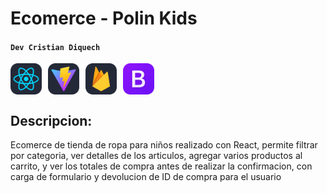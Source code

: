 # Ecomerce - Polin Kids 

#### `Dev Cristian Diquech` 

<div style="display: flex"> 
<img src="https://raw.githubusercontent.com/tandpfun/skill-icons/65dea6c4eaca7da319e552c09f4cf5a9a8dab2c8/icons/React-Dark.svg" width="50px" style=" margin-right: 10px">


<img src="https://raw.githubusercontent.com/tandpfun/skill-icons/65dea6c4eaca7da319e552c09f4cf5a9a8dab2c8/icons/Vite-Dark.svg" width="50px" style=" margin-right: 10px" >

<img src="https://raw.githubusercontent.com/tandpfun/skill-icons/65dea6c4eaca7da319e552c09f4cf5a9a8dab2c8/icons/Firebase-Dark.svg" width="50px" style=" margin-right: 10px">

<img src="https://raw.githubusercontent.com/tandpfun/skill-icons/65dea6c4eaca7da319e552c09f4cf5a9a8dab2c8/icons/Bootstrap.svg" width="50px" style=" margin-right: 10px">

</div>

## Descripcion:

Ecomerce de tienda de ropa para niños realizado con React, permite filtrar por categoria, ver detalles de los articulos, agregar varios productos al carrito, y ver los totales de compra antes de realizar la confirmacion, con carga de formulario y devolucion de ID de compra para el usuario